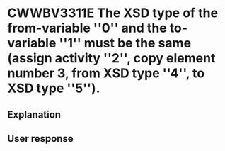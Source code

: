 # CWWBV3311E The XSD type of the from-variable ''0'' and the to-variable ''1'' must be the same (assign activity ''2'', copy element number 3, from XSD type ''4'', to XSD type ''5'').

## Explanation

## User response